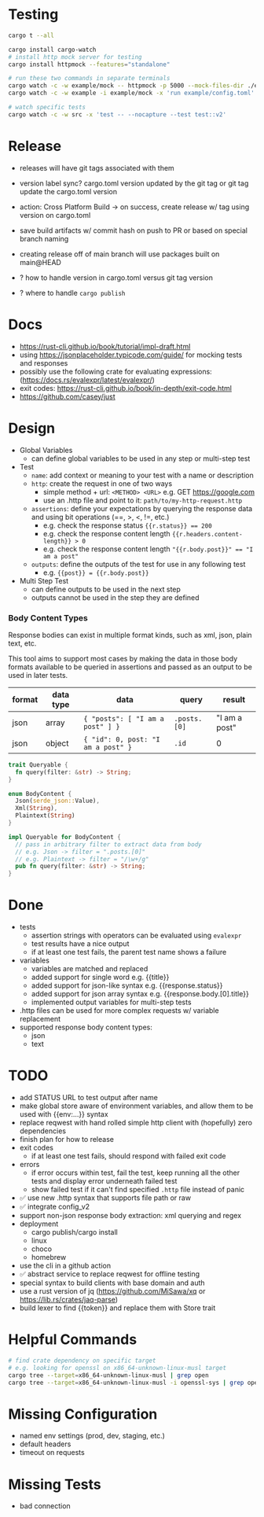 # Testing

```bash
cargo t --all
```

```bash
cargo install cargo-watch
# install http mock server for testing
cargo install httpmock --features="standalone"
```

```bash
# run these two commands in separate terminals
cargo watch -c -w example/mock -- httpmock -p 5000 --mock-files-dir ./example/mock
cargo watch -c -w example -i example/mock -x 'run example/config.toml'

# watch specific tests
cargo watch -c -w src -x 'test -- --nocapture --test test::v2'
```

# Release

- releases will have git tags associated with them
- version label sync? cargo.toml version updated by the git tag or git tag update the cargo.toml version
- action: Cross Platform Build -> on success, create release w/ tag using version on cargo.toml
- save build artifacts w/ commit hash on push to PR or based on special branch naming
- creating release off of main branch will use packages built on main@HEAD

- ? how to handle version in cargo.toml versus git tag version
- ? where to handle `cargo publish`

# Docs

- https://rust-cli.github.io/book/tutorial/impl-draft.html
- using https://jsonplaceholder.typicode.com/guide/ for mocking tests and responses
- possibly use the following crate for evaluating expressions: (https://docs.rs/evalexpr/latest/evalexpr/)
- exit codes: https://rust-cli.github.io/book/in-depth/exit-code.html
- https://github.com/casey/just

# Design

- Global Variables
  - can define global variables to be used in any step or multi-step test
- Test
  - `name`: add context or meaning to your test with a name or description
  - `http`: create the request in one of two ways
    - simple method + url: `<METHOD> <URL>` e.g. GET https://google.com
    - use an .http file and point to it: `path/to/my-http-request.http`
  - `assertions`: define your expectations by querying the response data and using bit operations (==, >, <, !=, etc.)
    - e.g. check the response status `{{r.status}} == 200`
    - e.g. check the response content length `{{r.headers.content-length}} > 0`
    - e.g. check the response content length `"{{r.body.post}}" == "I am a post"`
  - `outputs`: define the outputs of the test for use in any following test
    - e.g. `{{post}} = {{r.body.post}}`
- Multi Step Test
  - can define outputs to be used in the next step
  - outputs cannot be used in the step they are defined

### Body Content Types

Response bodies can exist in multiple format kinds, such as xml, json, plain text, etc.

This tool aims to support most cases by making the data in those body formats available to be queried in assertions and passed as an output to be used in later tests.

| format | data type | data                               | query        | result        |
| ------ | --------- | ---------------------------------- | ------------ | ------------- |
| json   | array     | `{ "posts": [ "I am a post" ] }`   | `.posts.[0]` | "I am a post" |
| json   | object    | `{ "id": 0, post: "I am a post" }` | `.id`        | 0             |

```rust
trait Queryable {
  fn query(filter: &str) -> String;
}

enum BodyContent {
  Json(serde_json::Value),
  Xml(String),
  Plaintext(String)
}

impl Queryable for BodyContent {
  // pass in arbitrary filter to extract data from body
  // e.g. Json -> filter = ".posts.[0]"
  // e.g. Plaintext -> filter = "/\w+/g"
  pub fn query(filter: &str) -> String;
}
```

# Done

- tests
  - assertion strings with operators can be evaluated using `evalexpr`
  - test results have a nice output
  - if at least one test fails, the parent test name shows a failure
- variables
  - variables are matched and replaced
  - added support for single word e.g. {{title}}
  - added support for json-like syntax e.g. {{response.status}}
  - added support for json array syntax e.g. {{response.body.[0].title}}
  - implemented output variables for multi-step tests
- .http files can be used for more complex requests w/ variable replacement
- supported response body content types:
  - json
  - text

# TODO

- add STATUS URL to test output after name
- make global store aware of environment variables, and allow them to be used with {{env:...}} syntax
- replace reqwest with hand rolled simple http client with (hopefully) zero dependencies
- finish plan for how to release
- exit codes
  - if at least one test fails, should respond with failed exit code
- errors
  - if error occurs within test, fail the test, keep running all the other tests and display error underneath failed test
  - show failed test if it can't find specified `.http` file instead of panic
- ✅ use new .http syntax that supports file path or raw
- ✅ integrate config_v2
- support non-json response body extraction: xml querying and regex
- deployment
  - cargo publish/cargo install
  - linux
  - choco
  - homebrew
- use the cli in a github action
- ✅ abstract service to replace reqwest for offline testing
- special syntax to build clients with base domain and auth
- use a rust version of jq (https://github.com/MiSawa/xq or https://lib.rs/crates/jaq-parse)
- build lexer to find {{token}} and replace them with Store trait

# Helpful Commands

```bash
# find crate dependency on specific target
# e.g. looking for openssl on x86_64-unknown-linux-musl target
cargo tree --target=x86_64-unknown-linux-musl | grep open
cargo tree --target=x86_64-unknown-linux-musl -i openssl-sys | grep open
```

# Missing Configuration

- named env settings (prod, dev, staging, etc.)
- default headers
- timeout on requests

# Missing Tests

- bad connection
